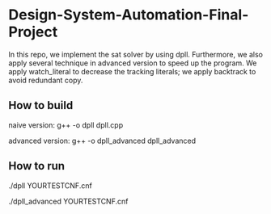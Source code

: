 # Design-System-Automation-Final-Project

In this repo, we implement the sat solver by using dpll. Furthermore, we also apply several technique in advanced version to speed up the program. We apply watch_literal to decrease the tracking literals; we apply backtrack to avoid redundant copy.

## How to build

naive version: g++ -o dpll dpll.cpp


advanced version: g++ -o dpll_advanced dpll_advanced

## How to run

./dpll YOURTESTCNF.cnf


./dpll_advanced YOURTESTCNF.cnf